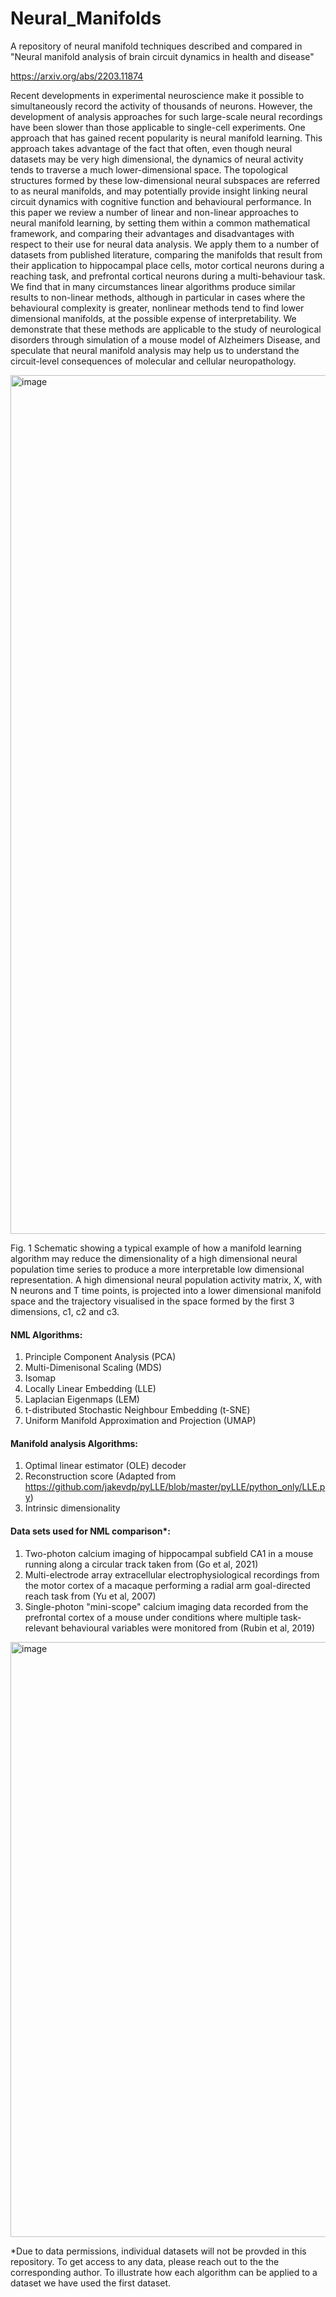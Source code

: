 # Neural_Manifolds
A repository of neural manifold techniques described and compared in "Neural manifold analysis of brain circuit dynamics in health and disease"

https://arxiv.org/abs/2203.11874

Recent developments in experimental neuroscience make it possible to simultaneously record the activity of thousands of neurons. However, the development of analysis approaches for such large-scale neural recordings have been slower than those applicable to single-cell experiments. One approach that has gained recent popularity is neural manifold learning. This approach takes advantage of the fact that often, even though neural datasets may be very high dimensional, the dynamics of neural activity tends to traverse a much lower-dimensional space. The topological structures formed by these low-dimensional neural subspaces are referred to as neural manifolds, and may potentially provide insight linking neural circuit dynamics with cognitive function and behavioural performance. In this paper we review a number of linear and non-linear approaches to neural manifold learning, by setting them within a common mathematical framework, and comparing their advantages and disadvantages with respect to their use for neural data analysis. We apply them to a number of datasets from published literature, comparing the manifolds that result from their application to hippocampal place cells, motor cortical neurons during a reaching task, and prefrontal cortical neurons during a multi-behaviour task. We find that in many circumstances linear algorithms produce similar results to non-linear methods, although in particular in cases where the behavioural complexity is greater, nonlinear methods tend to find lower dimensional manifolds, at the possible expense of interpretability. We demonstrate that these methods are applicable to the study of neurological disorders through simulation of a mouse model of Alzheimers Disease, and speculate that neural manifold analysis may help us to understand the circuit-level consequences of molecular and cellular neuropathology.


<img width="1374" alt="image" src="https://user-images.githubusercontent.com/38789733/161796468-ca38b653-ed4a-43e7-b8f4-bc25a9548539.png">

Fig. 1 Schematic showing a typical example of how a manifold learning algorithm may reduce the dimensionality of a high dimensional neural population time series to produce a more interpretable low dimensional representation. A high dimensional neural population activity matrix, X, with N neurons and T time points, is projected into a lower dimensional manifold space and the trajectory visualised in the space formed by the first 3 dimensions, c1, c2 and c3.

#### NML Algorithms:
1. Principle Component Analysis (PCA)
2. Multi-Dimenisonal Scaling (MDS)
3. Isomap
4. Locally Linear Embedding (LLE)
5. Laplacian Eigenmaps (LEM)
6. t-distributed Stochastic Neighbour Embedding (t-SNE)
7. Uniform Manifold Approximation and Projection (UMAP)

#### Manifold analysis Algorithms:
1. Optimal linear estimator (OLE) decoder
2. Reconstruction score (Adapted from https://github.com/jakevdp/pyLLE/blob/master/pyLLE/python_only/LLE.py)
3. Intrinsic dimensionality

#### Data sets used for NML comparison*:
1. Two-photon calcium imaging of hippocampal subfield CA1 in a mouse running along a circular track taken from (Go et al, 2021)
2. Multi-electrode array extracellular electrophysiological recordings from the motor cortex of a macaque performing a radial arm goal-directed reach task from (Yu et al, 2007)
3. Single-photon "mini-scope" calcium imaging data recorded from the prefrontal cortex of a mouse under conditions where multiple task-relevant behavioural variables were monitored from (Rubin et al, 2019)

<img width="952" alt="image" src="https://user-images.githubusercontent.com/38789733/161800388-4ba698c7-a2c1-43b9-a524-e653ff5014b2.png">

*Due to data permissions, individual datasets will not be provded in this repository.  To get access to any data, please reach out to the the corresponding author.  To illustrate how each algorithm can be applied to a dataset we have used the first dataset.
